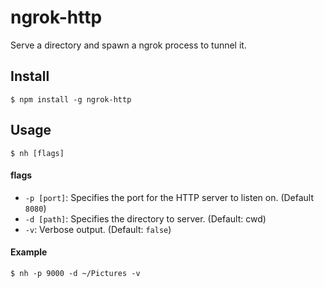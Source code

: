 # ngrok-http
Serve a directory and spawn a ngrok process to tunnel it.

## Install
```
$ npm install -g ngrok-http
```

## Usage
```
$ nh [flags]
```

#### flags
 - `-p [port]`: Specifies the port for the HTTP server to listen on. (Default `8080`)
 - `-d [path]`: Specifies the directory to server. (Default: cwd)
 - `-v`: Verbose output. (Default: `false`)

#### Example
```
$ nh -p 9000 -d ~/Pictures -v
```

